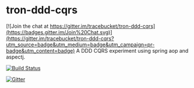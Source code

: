 # tron-ddd-cqrs

[![Join the chat at https://gitter.im/tracebucket/tron-ddd-cqrs](https://badges.gitter.im/Join%20Chat.svg)](https://gitter.im/tracebucket/tron-ddd-cqrs?utm_source=badge&utm_medium=badge&utm_campaign=pr-badge&utm_content=badge)
A DDD CQRS experiment using spring aop and aspectj.

[![Build Status](https://travis-ci.org/tracebucket/tron-ddd-cqrs.svg?branch=master)](https://travis-ci.org/tracebucket/tron-ddd-cqrs)

[![Gitter](https://badges.gitter.im/Join%20Chat.svg)](https://gitter.im/tracebucket/tron-ddd-cqrs?utm_source=badge&utm_medium=badge&utm_campaign=pr-badge&utm_content=badge)
